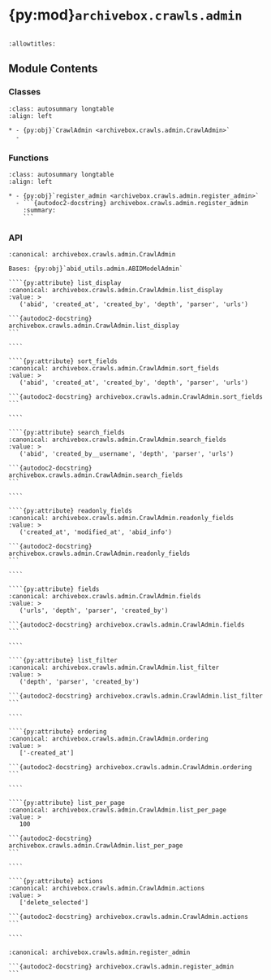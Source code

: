 # {py:mod}`archivebox.crawls.admin`

```{py:module} archivebox.crawls.admin
```

```{autodoc2-docstring} archivebox.crawls.admin
:allowtitles:
```

## Module Contents

### Classes

````{list-table}
:class: autosummary longtable
:align: left

* - {py:obj}`CrawlAdmin <archivebox.crawls.admin.CrawlAdmin>`
  -
````

### Functions

````{list-table}
:class: autosummary longtable
:align: left

* - {py:obj}`register_admin <archivebox.crawls.admin.register_admin>`
  - ```{autodoc2-docstring} archivebox.crawls.admin.register_admin
    :summary:
    ```
````

### API

`````{py:class} CrawlAdmin(model, admin_site)
:canonical: archivebox.crawls.admin.CrawlAdmin

Bases: {py:obj}`abid_utils.admin.ABIDModelAdmin`

````{py:attribute} list_display
:canonical: archivebox.crawls.admin.CrawlAdmin.list_display
:value: >
   ('abid', 'created_at', 'created_by', 'depth', 'parser', 'urls')

```{autodoc2-docstring} archivebox.crawls.admin.CrawlAdmin.list_display
```

````

````{py:attribute} sort_fields
:canonical: archivebox.crawls.admin.CrawlAdmin.sort_fields
:value: >
   ('abid', 'created_at', 'created_by', 'depth', 'parser', 'urls')

```{autodoc2-docstring} archivebox.crawls.admin.CrawlAdmin.sort_fields
```

````

````{py:attribute} search_fields
:canonical: archivebox.crawls.admin.CrawlAdmin.search_fields
:value: >
   ('abid', 'created_by__username', 'depth', 'parser', 'urls')

```{autodoc2-docstring} archivebox.crawls.admin.CrawlAdmin.search_fields
```

````

````{py:attribute} readonly_fields
:canonical: archivebox.crawls.admin.CrawlAdmin.readonly_fields
:value: >
   ('created_at', 'modified_at', 'abid_info')

```{autodoc2-docstring} archivebox.crawls.admin.CrawlAdmin.readonly_fields
```

````

````{py:attribute} fields
:canonical: archivebox.crawls.admin.CrawlAdmin.fields
:value: >
   ('urls', 'depth', 'parser', 'created_by')

```{autodoc2-docstring} archivebox.crawls.admin.CrawlAdmin.fields
```

````

````{py:attribute} list_filter
:canonical: archivebox.crawls.admin.CrawlAdmin.list_filter
:value: >
   ('depth', 'parser', 'created_by')

```{autodoc2-docstring} archivebox.crawls.admin.CrawlAdmin.list_filter
```

````

````{py:attribute} ordering
:canonical: archivebox.crawls.admin.CrawlAdmin.ordering
:value: >
   ['-created_at']

```{autodoc2-docstring} archivebox.crawls.admin.CrawlAdmin.ordering
```

````

````{py:attribute} list_per_page
:canonical: archivebox.crawls.admin.CrawlAdmin.list_per_page
:value: >
   100

```{autodoc2-docstring} archivebox.crawls.admin.CrawlAdmin.list_per_page
```

````

````{py:attribute} actions
:canonical: archivebox.crawls.admin.CrawlAdmin.actions
:value: >
   ['delete_selected']

```{autodoc2-docstring} archivebox.crawls.admin.CrawlAdmin.actions
```

````

`````

````{py:function} register_admin(admin_site)
:canonical: archivebox.crawls.admin.register_admin

```{autodoc2-docstring} archivebox.crawls.admin.register_admin
```
````
